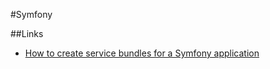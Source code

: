 #Symfony

##Links

* [How to create service bundles for a Symfony application](https://macrini.medium.com/how-to-create-service-bundles-for-a-symfony-application-f266ecf01fca)
